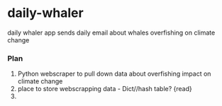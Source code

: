 # daily-whaler
daily whaler app sends daily email about whales overfishing on climate change

### Plan
1. Python webscraper to pull down data about overfishing impact on climate change
2. place to store webscrapping data - Dict//hash table? {read}
3.